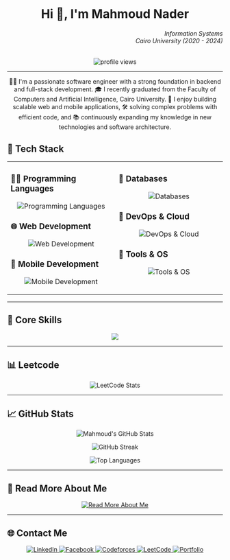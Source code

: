 <h1 align="center">Hi 👋, I'm Mahmoud Nader</h1>

<h6 align="right">  
  <i>Information Systems<br/>Cairo University (2020 - 2024)</i>
</h6>

<p align="center">
  <img src="https://visitor-badge.laobi.icu/badge?page_id=mahmoudnader150.mahmoudnader150" alt="profile views" />
</p>

---
<p align="center">
  👨‍💻 I'm a passionate software engineer with a strong foundation in backend and full-stack development. 🎓 I recently graduated from the Faculty of Computers and Artificial Intelligence, Cairo University. 🚀 I enjoy building scalable web and mobile applications, 🛠️ solving complex problems with efficient code, and 📚 continuously expanding my knowledge in new technologies and software architecture.
</p>

<h2 align="left">🚀 Tech Stack</h2>

<table>
  <tr>
    <td valign="top" width="50%">

### 👨‍💻 Programming Languages
<p align="center">
  <img src="https://skillicons.dev/icons?i=java,cpp,python,cs,dart,kotlin,js,ts" alt="Programming Languages" />
</p>

### 🌐 Web Development
<p align="center">
  <img src="https://skillicons.dev/icons?i=html,css,react,nextjs,ts,nodejs,spring,django,dotnet" alt="Web Development" />
</p>

### 📱 Mobile Development
<p align="center">
  <img src="https://skillicons.dev/icons?i=flutter,androidstudio,kotlin" alt="Mobile Development" />
</p>

</td>
<td valign="top" width="50%">

### 💾 Databases
<p align="center">
  <img src="https://skillicons.dev/icons?i=mysql,mongodb,postgres" alt="Databases" />
</p>

### 🐳 DevOps & Cloud
<p align="center">
  <img src="https://skillicons.dev/icons?i=docker,kubernetes" alt="DevOps & Cloud" />
</p>

### 🧰 Tools & OS
<p align="center">
  <img src="https://skillicons.dev/icons?i=linux,git,github,idea,clion,neovim,vscode,postman,figma" alt="Tools & OS" />
</p>

</td>
  </tr>
</table>

---

<h2 align="left">🎯 Core Skills</h2>
<p align="center">
  <img src="https://readme-typing-svg.herokuapp.com?font=Fira+Code&pause=1000&color=36BCF7&center=true&width=550&lines=Full-Stack+Web+%26+Mobile+Development;Backend+Development+%7C+Spring+Boot+%7C+.Net;Problem+solving+%7C+DSA" />
</p>

---

<h2 align="left">📊 Leetcode </h2>
<p align="center">
  <img src="https://leetcard.jacoblin.cool/mahmoudnader?theme=dark&font=Fira+Code&ext=contest" alt="LeetCode Stats" />
</p>

---

<h2 align="left">📈 GitHub Stats</h2>
<p align="center">
  <img src="https://github-readme-stats.vercel.app/api?username=mahmoudnader150&show_icons=true&theme=github_dark&hide_border=true" alt="Mahmoud's GitHub Stats" />
</p>
<p align="center">
  <img src="https://github-readme-streak-stats.herokuapp.com/?user=mahmoudnader150&theme=github-dark-blue&hide_border=true" alt="GitHub Streak" />
</p>
<p align="center">
  <img src="https://github-readme-stats.vercel.app/api/top-langs/?username=mahmoudnader150&layout=compact&theme=github_dark&hide_border=true" alt="Top Languages" />
</p>

---

<h2 align="left">📘 Read More About Me</h2>
<p align="center">
  <a href="https://mahmoudnader.netlify.app/" target="_blank">
    <img src="https://img.shields.io/badge/Read%20More%20About%20Me-1A1A1A?style=for-the-badge&logo=readme&logoColor=white" alt="Read More About Me" />
  </a>
</p>

---

<h2 align="left">🌐 Contact Me</h2>
<p align="center">  
  <a href="https://linkedin.com/in/mahmoud-nader-112483228" target="_blank">
    <img src="https://img.shields.io/badge/LinkedIn-0077B5?style=for-the-badge&logo=linkedin&logoColor=white" alt="LinkedIn" />
  </a>  
  <a href="https://facebook.com/mahmoudnader.midonader" target="_blank">
    <img src="https://img.shields.io/badge/Facebook-1877F2?style=for-the-badge&logo=facebook&logoColor=white" alt="Facebook" />
  </a>  
  <a href="https://codeforces.com/profile/_nader" target="_blank">
    <img src="https://img.shields.io/badge/Codeforces-1F8ACB?style=for-the-badge&logo=codeforces&logoColor=white" alt="Codeforces" />
  </a>  
  <a href="https://leetcode.com/u/mahmoudnader/" target="_blank">
    <img src="https://img.shields.io/badge/LeetCode-FFA116?style=for-the-badge&logo=leetcode&logoColor=black" alt="LeetCode" />
  </a>
  <a href="https://mahmoudnader150.github.io/engineer-story-hub/" target="_blank">
    <img src="https://img.shields.io/badge/Portfolio-1A1A1A?style=for-the-badge&logo=github&logoColor=white" alt="Portfolio" />
  </a>
</p>

